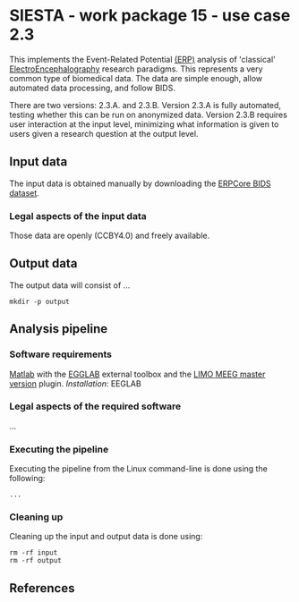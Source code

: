 # SIESTA - work package 15 - use case 2.3

This implements the Event-Related Potential [(ERP)](https://en.wikipedia.org/wiki/Event-related_potential) analysis of 'classical' [ElectroEncephalography](https://en.wikipedia.org/wiki/Electroencephalography) research paradigms. This represents a very common type of biomedical data.  The data are simple enough, allow automated data processing, and follow BIDS.

There are two versions: 2.3.A. and 2.3.B. Version 2.3.A is fully automated, testing whether this can be run on anonymized data. Version 2.3.B requires user interaction at the input level, minimizing what information is given to users given a research question at the output level.

## Input data

The input data is obtained manually by downloading the [ERPCore BIDS dataset](https://osf.io/9f5w7/).

### Legal aspects of the input data

Those data are openly (CCBY4.0) and freely available.

## Output data

The output data will consist of ...

```console
mkdir -p output
```

## Analysis pipeline

### Software requirements

[Matlab]() with the [EGGLAB]() external toolbox and the [LIMO MEEG master version](https://github.com/LIMO-EEG-Toolbox/limo_tools/tree/master) plugin. 
*Installation*:
EEGLAB


### Legal aspects of the required software

...

### Executing the pipeline

Executing the pipeline from the Linux command-line is done using the following:

    ...

### Cleaning up

Cleaning up the input and output data is done using:

```console
rm -rf input
rm -rf output
```

## References

[1]: https://www.example.com
[2]: https://www.markdownguide.org/cheat-sheet/
